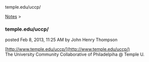 temple.edu/uccp/ 

[Notes](../notes.md)‎ > ‎

### temple.edu/uccp/

posted Feb 8, 2013, 11:25 AM by John Henry Thompson

[http://www.temple.edu/uccp/](http://www.temple.edu/uccp/)  
The University Community Collaborative of Philadelpiha @ Temple U.  

